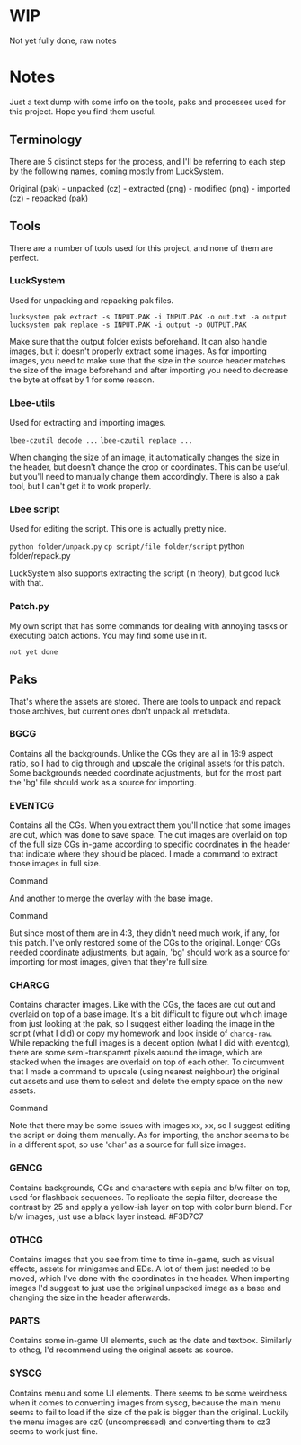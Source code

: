 # WIP

Not yet fully done, raw notes

# Notes

Just a text dump with some info on the tools, paks and processes used for this project. Hope you find them useful.

## Terminology 

There are 5 distinct steps for the process, and I'll be referring to each step by the following names, coming mostly from LuckSystem.

Original (pak) - unpacked (cz) - extracted (png) - modified (png) -
imported (cz) -
repacked (pak)

## Tools

There are a number of tools used for this project, and none of them are perfect.

### LuckSystem

Used for unpacking and repacking pak files. 

`lucksystem pak extract -s INPUT.PAK -i INPUT.PAK -o out.txt -a output`
`lucksystem pak replace -s INPUT.PAK -i output -o OUTPUT.PAK`

Make sure that the output folder exists beforehand.
It can also handle images, but it doesn't properly extract some images. As for importing images, you need to make sure that the size in the source header matches the size of the image beforehand and after importing you need to decrease the byte at offset by 1 for some reason.

### Lbee-utils

Used for extracting and importing images.  

`lbee-czutil decode ...`
`lbee-czutil replace ...`

When changing the size of an image, it automatically changes the size in the header, but doesn't change the crop or coordinates. This can be useful, but you'll need to manually change them accordingly. There is also a pak tool, but I can't get it to work properly.

### Lbee script 

Used for editing the script. This one is actually pretty nice.

`python folder/unpack.py`
`cp script/file folder/script`
python folder/repack.py

LuckSystem also supports extracting the script (in theory), but good luck with that.

### Patch.py

My own script that has some commands for dealing with annoying tasks or executing batch actions. You may find some use in it.

`not yet done`

## Paks

That's where the assets are stored. There are tools to unpack and repack those archives, but current ones don't unpack all metadata.

### BGCG

Contains all the backgrounds. Unlike the CGs they are all in 16:9 aspect ratio, so I had to dig through and upscale the original assets for this patch. Some backgrounds needed coordinate adjustments, but for the most part the 'bg' file should work as a source for importing.

### EVENTCG

Contains all the CGs. When you extract them you'll notice that some images are cut, which was done to save space. The cut images are overlaid on top of the full size CGs in-game according to specific coordinates in the header that indicate where they should be placed. I made a command to extract those images in full size.

Command

And another to merge the overlay with the base image.

Command

But since most of them are in 4:3, they didn't need much work, if any, for this patch. I've only restored some of the CGs to the original. Longer CGs needed coordinate adjustments, but again, 'bg' should work as a source for importing for most images, given that they're full size.

### CHARCG

Contains character images. Like with the CGs, the faces are cut out and overlaid on top of a base image. It's a bit difficult to figure out which image from just looking at the pak, so I suggest either loading the image in the script (what I did) or copy my homework and look inside of `charcg-raw`. While repacking the full images is a decent option (what I did with eventcg), there are some semi-transparent pixels around the image, which are stacked when the images are overlaid on top of each other. To circumvent that I made a command to upscale (using nearest neighbour) the original cut assets and use them to select and delete the empty space on the new assets.

Command

Note that there may be some issues with images xx, xx, so I suggest editing the script or doing them manually. As for importing, the anchor seems to be in a different spot, so use 'char' as a source for full size images.

### GENCG

Contains backgrounds, CGs and characters with sepia and b/w filter on top, used for flashback sequences. To replicate the sepia filter, decrease the contrast by 25 and apply a yellow-ish layer on top with color burn blend. For b/w images, just use a black layer instead. #F3D7C7

### OTHCG

Contains images that you see from time to time in-game, such as visual effects, assets for minigames and EDs. A lot of them just needed to be moved, which I've done with the coordinates in the header. When importing images I'd suggest to just use the original unpacked image as a base and changing the size in the header afterwards.

### PARTS

Contains some in-game UI elements, such as the date and textbox. Similarly to othcg, I'd recommend using the original assets as source.

### SYSCG

Contains menu and some UI elements. There seems to be some weirdness when it comes to converting images from syscg, because the main menu seems to fail to load if the size of the pak is bigger than the original. Luckily the menu images are cz0 (uncompressed) and converting them to cz3 seems to work just fine.
